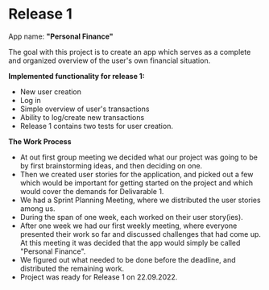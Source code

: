 # Release 1

App name: **"Personal Finance"**

The goal with this project is to create an app which serves as a complete and organized overview of the user's own financial situation.

**Implemented functionality for release 1:**
 * New user creation
 * Log in
 * Simple overview of user's transactions
 * Ability to log/create new transactions
 * Release 1 contains two tests for user creation.

**The Work Process**
 * At out first group meeting we decided what our project was going to be by first brainstorming ideas, and then deciding on one.
 * Then we created user stories for the application, and picked out a few which would be important for getting started on the project and which would cover the demands for Delivarable 1.
 * We had a Sprint Planning Meeting, where we distributed the user stories among us. 
 * During the span of one week, each worked on their user story(ies). 
 * After one week we had our first weekly meeting, where everyone presented their work so far and discussed challenges that had come up. At this meeting it was decided that the app would simply be called "Personal Finance". 
 * We figured out what needed to be done before the deadline, and distributed the remaining work.
 * Project was ready for Release 1 on 22.09.2022.

 